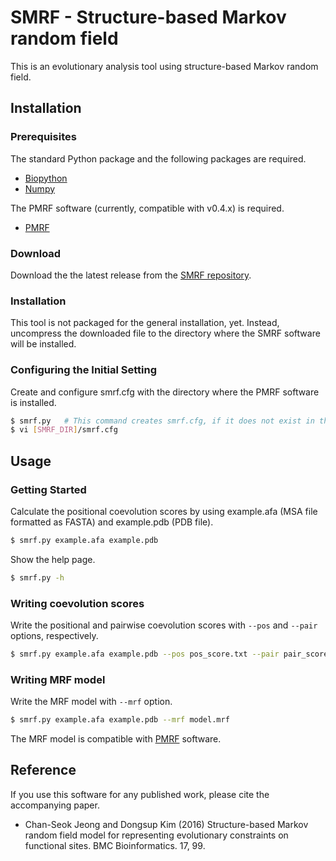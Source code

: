 # SMRF - Structure-based Markov random field
This is an evolutionary analysis tool using structure-based Markov random field.


## Installation

### Prerequisites
The standard Python package and the following packages are required.

- [Biopython]
- [Numpy]

The PMRF software (currently, compatible with v0.4.x) is required.

- [PMRF]

### Download
Download the the latest release from the [SMRF repository].

### Installation
This tool is not packaged for the general installation, yet. Instead, uncompress the downloaded file to the directory where the SMRF software will be installed.

### Configuring the Initial Setting
Create and configure smrf.cfg with the directory where the PMRF software is installed.

```sh
$ smrf.py   # This command creates smrf.cfg, if it does not exist in the directory where SMRF is installed
$ vi [SMRF_DIR]/smrf.cfg
```


## Usage

### Getting Started
Calculate the positional coevolution scores by using example.afa (MSA file formatted as FASTA) and example.pdb (PDB file).

```sh
$ smrf.py example.afa example.pdb
```

Show the help page.

```sh
$ smrf.py -h
```

### Writing coevolution scores
Write the positional and pairwise coevolution scores with `--pos` and `--pair` options, respectively.

```sh
$ smrf.py example.afa example.pdb --pos pos_score.txt --pair pair_score.txt
```

### Writing MRF model
Write the MRF model with `--mrf` option.

```sh
$ smrf.py example.afa example.pdb --mrf model.mrf
```

The MRF model is compatible with [PMRF] software.

## Reference
If you use this software for any published work, please cite the accompanying paper.

- Chan-Seok Jeong and Dongsup Kim (2016) Structure-based Markov random field model for representing evolutionary constraints on functional sites. BMC Bioinformatics. 17, 99.


[SMRF repository]: https://github.com/jeongchans/smrf/releases
[PMRF]: https://github.com/jeongchans/pmrf
[Biopython]: http://biopython.org/
[Numpy]: http://www.numpy.org/